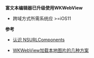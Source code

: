 **富文本编辑器已升级使用WKWebView**

* 跨域方式所需系统应 >=iOS11


**参考**
* [认识 NSURLComponents](https://blog.csdn.net/u012413955/article/details/80465586)

* [WKWebView加载本地图片的几种方案](https://www.jianshu.com/p/e603b0c0f728?utm_campaign=hugo)

